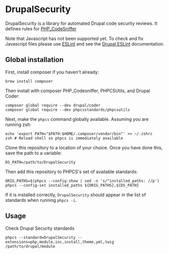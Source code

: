 # DrupalSecurity

DrupalSecurity is a library for automated Drupal code security reviews. It
defines rules for [PHP_CodeSniffer](https://github.com/squizlabs/PHP_CodeSniffer)

Note that Javascript has not been supported yet. To check and fix Javascript files
please use [ESLint](http://eslint.org/) and see the
[Drupal ESLint](https://www.drupal.org/node/1955232) documentation.

## Global installation

First, install composer if you haven't already:

```shell
brew install composer
```

Then install with composer PHP_Codesniffer, PHPCSUtils, and Drupal Coder:

```shell 
composer global require --dev drupal/coder 
composer global require --dev phpcsstandards/phpcsutils
```

Next, make the `phpcs` command globally available. Assuming you are running zsh:

```shell
echo 'export PATH="$PATH:$HOME/.composer/vendor/bin"' >> ~/.zshrc
zsh # Reload shell so phpcs is immediately available
```

Clone this repository to a location of your choice. Once you have done this, save the path to a variable:

```shell
DS_PATH=/path/to/DrupalSecurity
```

Then add this repository to PHPCS's set of available standards:

```shell
ORIG_PATHS=$(phpcs --config-show | sed -n 's/^installed_paths: //p')
phpcs --config-set installed_paths ${ORIG_PATHS},${DS_PATH}
```

If it is installed correctly, `DrupalSecurity` should appear in the list of standards when running `phpcs -i`.

## Usage

Check Drupal Security standards

    phpcs --standard=DrupalSecurity --extensions=php,module,inc,install,theme,yml,twig /path/to/drupal/module
